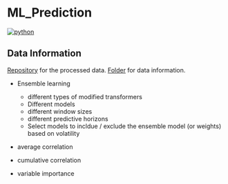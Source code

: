 # ML_Prediction
<p align="left">
    <a href="https://www.python.org/">
        <img src="https://img.shields.io/badge/python-v3-brightgreen.svg"
            alt="python"></a> &nbsp;
</p>

## Data Information
<a href="https://drive.google.com/drive/folders/1POBAD1JIJ7Ab1oI9FXQfJKs8XegPJAXx?usp=sharing" target="_blank">Repository</a> for the processed data. <a href="https://drive.google.com/drive/folders/191fLnoGSo8cmf8NajE7j8oci6gmWoJ5P?usp=sharing" target="_blank">Folder</a> for data information.


- Ensemble learning
  - different types of modified transformers
  - Different models
  - different window sizes
  - different predictive horizons 
  - Select models to incldue / exclude the ensemble model (or weights) based on volatility

- average correlation
- cumulative correlation
- variable importance
